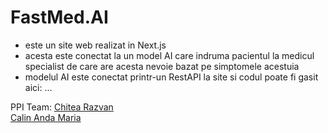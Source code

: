 # FastMed.AI
- este un site web realizat in Next.js
- acesta este conectat la un model AI care indruma pacientul la medicul specialist de care are acesta nevoie bazat pe simptomele acestuia
- modelul AI este conectat printr-un RestAPI la site si codul poate fi gasit aici: ...

PPI Team:
<a href="https://github.com/irchit">Chitea Razvan</a><br/>
<a href="https://github.com/anda03maria">Calin Anda Maria</a>
